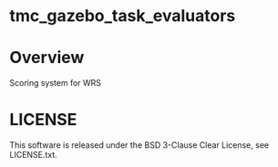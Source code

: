 tmc_gazebo_task_evaluators
===========================

Overview
===========================
Scoring system for WRS

LICENSE
===========================
This software is released under the BSD 3-Clause Clear License, see LICENSE.txt.
